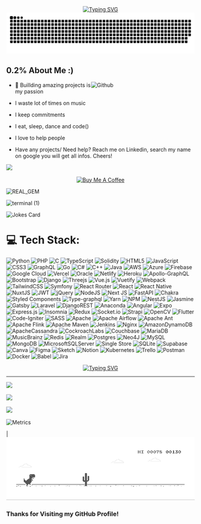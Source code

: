 
<div align="center">
<a href="https://git.io/typing-svg"><img src="https://readme-typing-svg.demolab.com?font=Fira+Code&size=27&pause=1000&color=196209&width=435&lines=Hello+Fellow+%3C%2FDevelopers%3E" alt="Typing SVG" /></a>
</div>


<div align="center">
  <a href="https://bimasha.com/">
  <img src="https://github.com/bimashazaman/Github-snake-SVG/blob/master/snake.svg"
       alt="snake" /></a>
</div>



<h2>0.2% About Me :)</h2>

<img width="55%" align="right" alt="Github" src="https://raw.githubusercontent.com/onimur/.github/master/.resources/git-header.svg" />


- 🔭 Buillding amazing projects is my passion

-  I waste lot of times on music

-  I keep commitments

-  I eat, sleep, dance and code() 

-  I love to help people

- Have any projects/ Need help? Reach me on Linkedin, search my name on google you will get all infos. Cheers!

[![](https://visitcount.itsvg.in/api?id=bimashazaman&label=Profile%20Views%20Per%20Month&icon=1&pretty=false)](https://visitcount.itsvg.in)


<center style="text:center">
<a href="https://www.buymeacoffee.com/bimasha" target="_blank"><img src="https://www.buymeacoffee.com/assets/img/custom_images/orange_img.png" alt="Buy Me A Coffee" style="height: 41px !important;width: 174px !important;align="center";box-shadow: 0px 3px 2px 0px rgba(190, 190, 190, 0.5) !important;-webkit-box-shadow: 0px 3px 2px 0px rgba(190, 190, 190, 0.5) !important;" ></a>
</center>


![REAL_GEM](https://user-images.githubusercontent.com/81862443/193224753-da0f0d75-6797-43eb-b2cd-ddc037ee777c.png)

![terminal (1)](https://user-images.githubusercontent.com/81862443/193223002-9f2adf20-a186-4ea3-a79d-78361424fe47.gif)




![Jokes Card](https://readme-jokes.vercel.app/api?theme=default)



# 💻 Tech Stack:
![Python](https://img.shields.io/badge/python-3670A0?style=plastic&logo=python&logoColor=ffdd54) ![PHP](https://img.shields.io/badge/php-%23777BB4.svg?style=plastic&logo=php&logoColor=white) ![C](https://img.shields.io/badge/c-%2300599C.svg?style=plastic&logo=c&logoColor=white) ![TypeScript](https://img.shields.io/badge/typescript-%23007ACC.svg?style=plastic&logo=typescript&logoColor=white) ![Solidity](https://img.shields.io/badge/Solidity-%23363636.svg?style=plastic&logo=solidity&logoColor=white) ![HTML5](https://img.shields.io/badge/html5-%23E34F26.svg?style=plastic&logo=html5&logoColor=white) ![JavaScript](https://img.shields.io/badge/javascript-%23323330.svg?style=plastic&logo=javascript&logoColor=%23F7DF1E) ![CSS3](https://img.shields.io/badge/css3-%231572B6.svg?style=plastic&logo=css3&logoColor=white) ![GraphQL](https://img.shields.io/badge/-GraphQL-E10098?style=plastic&logo=graphql&logoColor=white) ![Go](https://img.shields.io/badge/go-%2300ADD8.svg?style=plastic&logo=go&logoColor=white) ![C#](https://img.shields.io/badge/c%23-%23239120.svg?style=plastic&logo=c-sharp&logoColor=white) ![C++](https://img.shields.io/badge/c++-%2300599C.svg?style=plastic&logo=c%2B%2B&logoColor=white) ![Java](https://img.shields.io/badge/java-%23ED8B00.svg?style=plastic&logo=java&logoColor=white) ![AWS](https://img.shields.io/badge/AWS-%23FF9900.svg?style=plastic&logo=amazon-aws&logoColor=white) ![Azure](https://img.shields.io/badge/azure-%230072C6.svg?style=plastic&logo=azure-devops&logoColor=white) ![Firebase](https://img.shields.io/badge/firebase-%23039BE5.svg?style=plastic&logo=firebase) ![Google Cloud](https://img.shields.io/badge/Google%20Cloud-%234285F4.svg?style=plastic&logo=google-cloud&logoColor=white) ![Vercel](https://img.shields.io/badge/vercel-%23000000.svg?style=plastic&logo=vercel&logoColor=white) ![Oracle](https://img.shields.io/badge/Oracle-F80000?style=plastic&logo=oracle&logoColor=white) ![Netlify](https://img.shields.io/badge/netlify-%23000000.svg?style=plastic&logo=netlify&logoColor=#00C7B7) ![Heroku](https://img.shields.io/badge/heroku-%23430098.svg?style=plastic&logo=heroku&logoColor=white) ![Apollo-GraphQL](https://img.shields.io/badge/-ApolloGraphQL-311C87?style=plastic&logo=apollo-graphql) ![Bootstrap](https://img.shields.io/badge/bootstrap-%23563D7C.svg?style=plastic&logo=bootstrap&logoColor=white) ![Django](https://img.shields.io/badge/django-%23092E20.svg?style=plastic&logo=django&logoColor=white) ![Threejs](https://img.shields.io/badge/threejs-black?style=plastic&logo=three.js&logoColor=white) ![Vue.js](https://img.shields.io/badge/vuejs-%2335495e.svg?style=plastic&logo=vuedotjs&logoColor=%234FC08D) ![Vuetify](https://img.shields.io/badge/Vuetify-1867C0?style=plastic&logo=vuetify&logoColor=AEDDFF) ![Webpack](https://img.shields.io/badge/webpack-%238DD6F9.svg?style=plastic&logo=webpack&logoColor=black) ![TailwindCSS](https://img.shields.io/badge/tailwindcss-%2338B2AC.svg?style=plastic&logo=tailwind-css&logoColor=white) ![Symfony](https://img.shields.io/badge/symfony-%23000000.svg?style=plastic&logo=symfony&logoColor=white) ![React Router](https://img.shields.io/badge/React_Router-CA4245?style=plastic&logo=react-router&logoColor=white) ![React](https://img.shields.io/badge/react-%2320232a.svg?style=plastic&logo=react&logoColor=%2361DAFB) ![React Native](https://img.shields.io/badge/react_native-%2320232a.svg?style=plastic&logo=react&logoColor=%2361DAFB) ![NuxtJS](https://img.shields.io/badge/Nuxt-black?style=plastic&logo=nuxt.js&logoColor=white) ![JWT](https://img.shields.io/badge/JWT-black?style=plastic&logo=JSON%20web%20tokens) ![jQuery](https://img.shields.io/badge/jquery-%230769AD.svg?style=plastic&logo=jquery&logoColor=white) ![NodeJS](https://img.shields.io/badge/node.js-6DA55F?style=plastic&logo=node.js&logoColor=white) ![Next JS](https://img.shields.io/badge/Next-black?style=plastic&logo=next.js&logoColor=white) ![FastAPI](https://img.shields.io/badge/FastAPI-005571?style=plastic&logo=fastapi) ![Chakra](https://img.shields.io/badge/chakra-%234ED1C5.svg?style=plastic&logo=chakraui&logoColor=white) ![Styled Components](https://img.shields.io/badge/styled--components-DB7093?style=plastic&logo=styled-components&logoColor=white) ![Type-graphql](https://img.shields.io/badge/-TypeGraphQL-%23C04392?style=plastic) ![Yarn](https://img.shields.io/badge/yarn-%232C8EBB.svg?style=plastic&logo=yarn&logoColor=white) ![NPM](https://img.shields.io/badge/NPM-%23000000.svg?style=plastic&logo=npm&logoColor=white) ![NestJS](https://img.shields.io/badge/nestjs-%23E0234E.svg?style=plastic&logo=nestjs&logoColor=white) ![Jasmine](https://img.shields.io/badge/jasmine-%238A4182.svg?style=plastic&logo=jasmine&logoColor=white) ![Gatsby](https://img.shields.io/badge/Gatsby-%23663399.svg?style=plastic&logo=gatsby&logoColor=white) ![Laravel](https://img.shields.io/badge/laravel-%23FF2D20.svg?style=plastic&logo=laravel&logoColor=white) ![DjangoREST](https://img.shields.io/badge/DJANGO-REST-ff1709?style=plastic&logo=django&logoColor=white&color=ff1709&labelColor=gray) ![Anaconda](https://img.shields.io/badge/Anaconda-%2344A833.svg?style=plastic&logo=anaconda&logoColor=white) ![Angular](https://img.shields.io/badge/angular-%23DD0031.svg?style=plastic&logo=angular&logoColor=white) ![Expo](https://img.shields.io/badge/expo-1C1E24?style=plastic&logo=expo&logoColor=#D04A37) ![Express.js](https://img.shields.io/badge/express.js-%23404d59.svg?style=plastic&logo=express&logoColor=%2361DAFB) ![Insomnia](https://img.shields.io/badge/Insomnia-black?style=plastic&logo=insomnia&logoColor=5849BE) ![Redux](https://img.shields.io/badge/redux-%23593d88.svg?style=plastic&logo=redux&logoColor=white) ![Socket.io](https://img.shields.io/badge/Socket.io-black?style=plastic&logo=socket.io&badgeColor=010101) ![Strapi](https://img.shields.io/badge/strapi-%232E7EEA.svg?style=plastic&logo=strapi&logoColor=white) ![OpenCV](https://img.shields.io/badge/opencv-%23white.svg?style=plastic&logo=opencv&logoColor=white) ![Flutter](https://img.shields.io/badge/Flutter-%2302569B.svg?style=plastic&logo=Flutter&logoColor=white) ![Code-Igniter](https://img.shields.io/badge/CodeIgniter-%23EF4223.svg?style=plastic&logo=codeIgniter&logoColor=white) ![SASS](https://img.shields.io/badge/SASS-hotpink.svg?style=plastic&logo=SASS&logoColor=white) ![Apache](https://img.shields.io/badge/apache-%23D42029.svg?style=plastic&logo=apache&logoColor=white) ![Apache Airflow](https://img.shields.io/badge/Apache%20Airflow-017CEE?style=plastic&logo=Apache%20Airflow&logoColor=white) ![Apache Ant](https://img.shields.io/badge/Apache%20Ant-A81C7D?style=plastic&logo=Apache%20Ant&logoColor=white) ![Apache Flink](https://img.shields.io/badge/Apache%20Flink-E6526F?style=plastic&logo=Apache%20Flink&logoColor=white) ![Apache Maven](https://img.shields.io/badge/Apache%20Maven-C71A36?style=plastic&logo=Apache%20Maven&logoColor=white) ![Jenkins](https://img.shields.io/badge/jenkins-%232C5263.svg?style=plastic&logo=jenkins&logoColor=white) ![Nginx](https://img.shields.io/badge/nginx-%23009639.svg?style=plastic&logo=nginx&logoColor=white) ![AmazonDynamoDB](https://img.shields.io/badge/Amazon%20DynamoDB-4053D6?style=plastic&logo=Amazon%20DynamoDB&logoColor=white) ![ApacheCassandra](https://img.shields.io/badge/cassandra-%231287B1.svg?style=plastic&logo=apache-cassandra&logoColor=white) ![CockroachLabs](https://img.shields.io/badge/Cockroach%20Labs-6933FF?style=plastic&logo=Cockroach%20Labs&logoColor=white) ![Couchbase](https://img.shields.io/badge/Couchbase-EA2328?style=plastic&logo=couchbase&logoColor=white) ![MariaDB](https://img.shields.io/badge/MariaDB-003545?style=plastic&logo=mariadb&logoColor=white) ![MusicBrainz](https://img.shields.io/badge/Musicbrainz-EB743B?style=plastic&logo=musicbrainz&logoColor=BA478F) ![Redis](https://img.shields.io/badge/redis-%23DD0031.svg?style=plastic&logo=redis&logoColor=white) ![Realm](https://img.shields.io/badge/Realm-39477F?style=plastic&logo=realm&logoColor=white) ![Postgres](https://img.shields.io/badge/postgres-%23316192.svg?style=plastic&logo=postgresql&logoColor=white) 	![Neo4J](https://img.shields.io/badge/Neo4j-008CC1?style=plastic&logo=neo4j&logoColor=white) ![MySQL](https://img.shields.io/badge/mysql-%2300f.svg?style=plastic&logo=mysql&logoColor=white) ![MongoDB](https://img.shields.io/badge/MongoDB-%234ea94b.svg?style=plastic&logo=mongodb&logoColor=white) ![MicrosoftSQLServer](https://img.shields.io/badge/Microsoft%20SQL%20Sever-CC2927?style=plastic&logo=microsoft%20sql%20server&logoColor=white) ![Single Store](https://img.shields.io/badge/Single%20Store-AA00FF?style=plastic&logo=singlestore&logoColor=white) ![SQLite](https://img.shields.io/badge/sqlite-%2307405e.svg?style=plastic&logo=sqlite&logoColor=white) 	![Supabase](https://img.shields.io/badge/Supabase-3ECF8E?style=plastic&logo=supabase&logoColor=white) ![Canva](https://img.shields.io/badge/Canva-%2300C4CC.svg?style=plastic&logo=Canva&logoColor=white) 	![Figma](https://img.shields.io/badge/figma-%23F24E1E.svg?style=plastic&logo=figma&logoColor=white) ![Sketch](https://img.shields.io/badge/Sketch-FFB387?style=plastic&logo=sketch&logoColor=black) ![Notion](https://img.shields.io/badge/Notion-%23000000.svg?style=plastic&logo=notion&logoColor=white) ![Kubernetes](https://img.shields.io/badge/kubernetes-%23326ce5.svg?style=plastic&logo=kubernetes&logoColor=white) ![Trello](https://img.shields.io/badge/Trello-%23026AA7.svg?style=plastic&logo=Trello&logoColor=white) ![Postman](https://img.shields.io/badge/Postman-FF6C37?style=plastic&logo=postman&logoColor=white) ![Docker](https://img.shields.io/badge/docker-%230db7ed.svg?style=plastic&logo=docker&logoColor=white) ![Babel](https://img.shields.io/badge/Babel-F9DC3e?style=plastic&logo=babel&logoColor=black) ![Jira](https://img.shields.io/badge/jira-%230A0FFF.svg?style=plastic&logo=jira&logoColor=white)




<center>

<a href="https://git.io/typing-svg"><img src="https://readme-typing-svg.demolab.com?font=Fira+Code&size=39&pause=1000&color=196209&width=435&lines=Nobody+can+stop+me!;To+Learn+Unlimited" alt="Typing SVG" /></a>
  
  </center>


---
[![](https://visitcount.itsvg.in/api?id=bimashazaman&icon=0&color=0)](https://visitcount.itsvg.in)




![](https://quotes-github-readme.vercel.app/api?type=horizontal&theme=radical)


![](http://github-profile-summary-cards.vercel.app/api/cards/profile-details?username=bimashazaman&theme=github)
  



![Metrics](https://metrics.lecoq.io/bimashazaman?template=classic&base.indepth=true&base.hireable=true&repositories.forks=true&isocalendar=1&languages=1&lines=1&stars=1&people=1&introduction=1&repositories=1&achievements=1&activity=1&tweets=1&posts=1&base=header%2C%20activity%2C%20community%2C%20repositories%2C%20metadata&base.indepth=true&base.hireable=true&base.skip=false&repositories.batch=100&repositories.forks=true&repositories.affiliations=owner&isocalendar=false&isocalendar.duration=half-year&languages=false&languages.limit=13&languages.threshold=0%25&languages.other=false&languages.colors=github&languages.sections=most-used&languages.indepth=false&languages.analysis.timeout=15&languages.categories=markup%2C%20programming&languages.recent.categories=markup%2C%20programming&languages.recent.load=300&languages.recent.days=14&lines=false&lines.sections=base&lines.repositories.limit=4&lines.history.limit=1&stars=false&stars.limit=4&people=false&people.limit=90&people.identicons=false&people.identicons.hide=false&people.size=28&people.types=followers&people.shuffle=false&introduction=false&introduction.title=true&repositories=false&repositories.pinned=0&repositories.starred=0&repositories.random=0&repositories.order=featured%2C%20pinned%2C%20starred%2C%20random&achievements=false&achievements.threshold=C&achievements.secrets=true&achievements.display=detailed&achievements.limit=0&activity=false&activity.limit=5&activity.load=300&activity.days=14&activity.visibility=all&activity.timestamps=false&activity.filter=all&tweets=false&tweets.user=_bimasha_&tweets.attachments=false&tweets.limit=4&posts=false&posts.source=dev.to&posts.user=bimashazaman&posts.descriptions=false&posts.covers=false&posts.limit=4&config.timezone=Asia%2FDhaka&config.twemoji=true)

|![deno](https://raw.githubusercontent.com/keagtorb/keagtorb/main/Res/dino.gif)

### Thanks for Visiting my GitHub Profile!

